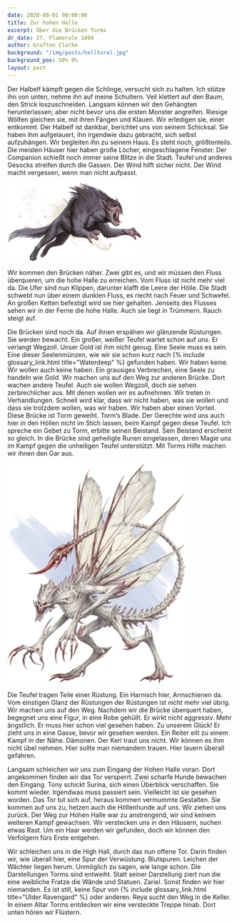 ```yaml
---
date: 2020-08-01 00:00:00
title: Zur hohen Halle
excerpt: Über die Brücken Torms
dr_date: 27. Flamerule 1494
author: Grafton Clarke
background: "/img/posts/hellturel.jpg"
background_pos: 50% 0%
layout: post
---
```


Der Halbelf kämpft gegen die Schlinge, versucht sich zu halten. Ich stütze ihn
von unten, nehme ihn auf meine Schultern. Veil klettert auf den Baum, den
Strick loszuschneiden. Langsam können wir den Gehängten herunterlassen, aber
nicht bevor uns die ersten Monster angreifen. Riesige Wölfen gleichen sie, mit
ihren Fängen und Klauen. Wir erledigen sie, einer entkommt. Der Halbelf ist
dankbar, berichtet uns von seinem Schicksal. Sie haben ihm aufgelauert, ihn
irgendwie dazu gebracht, sich selbst aufzuhängen. Wir begleiten ihn zu seinem
Haus. Es steht noch, größtenteils. Die meisten Häuser hier haben große Löcher,
eingeschlagene Fenster. Der Companion schießt noch immer seine Blitze in die
Stadt. Teufel und anderes Gesocks streifen durch die Gassen. Der Wind hilft
sicher nicht. Der Wind macht vergessen, wenn man nicht aufpasst.

![Barghest](/img/posts/barghest.png)

Wir kommen den Brücken näher. Zwei gibt es, und wir müssen den Fluss
überqueren, um die hohe Halle zu erreichen. Vom Fluss ist nicht mehr viel da.
Die Ufer sind nun Klippen, darunter klafft die Leere der Hölle. Die Stadt
schwebt nun über einem dunklen Fluss, es riecht nach Feuer und Schwefel. An
großen Ketten befestigt wird sie hier gehalten. Jenseits des Flusses sehen wir
in der Ferne die hohe Halle. Auch sie liegt in Trümmern. Rauch steigt auf.

Die Brücken sind noch da. Auf ihnen erspähen wir glänzende Rüstungen. Sie
werden bewacht. Ein großer, weißer Teufel wartet schon auf uns. Er verlangt
Wegzoll. Unser Gold ist ihm nicht genug. Eine Seele muss es sein. Eine dieser
Seelenmünzen, wie wir sie schon kurz nach {% include glossary_link.html title="Waterdeep" %} gefunden haben. Wir haben
keine. Wir wollen auch keine haben. Ein grausiges Verbrechen, eine Seele zu
handeln wie Gold. Wir machen uns auf den Weg zur anderen Brücke. Dort wachen
andere Teufel. Auch sie wollen Wegzoll, doch sie sehen zerbrechlicher aus. Mit
denen wollen wir es aufnehmen. Wir treten in Verhandlungen. Schnell wird klar,
dass wir nicht haben, was sie wollen und dass sie trotzdem wollen, was wir
haben. Wir haben aber einen Vorteil. Diese Brücke ist Torm geweiht. Torm‘s
Blade. Der Gerechte wird uns auch hier in den Höllen nicht im Stich lassen,
beim Kampf gegen diese Teufel. Ich spreche ein Gebet zu Torm, erbitte seinen
Beistand. Sein Beistand erscheint so gleich. In die Brücke sind geheiligte
Runen eingelassen, deren Magie uns im Kampf gegen die unheiligen Teufel
unterstützt. Mit Torms Hilfe machen wir ihnen den Gar aus.

![Bone Devil](/img/posts/bonedevil.png)

Die Teufel tragen Teile einer Rüstung. Ein Harnisch hier, Armschienen da. Vom
einstigen Glanz der Rüstungen der Rüstungen ist nicht mehr viel übrig. Wir
machen uns auf den Weg. Nachdem wir die Brücke überquert haben, begegnet uns
eine Figur, in eine Robe gehüllt. Er wirkt nicht aggressiv. Mehr ängstlich. Er
muss hier schon viel gesehen haben. Zu unserem Glück! Er zieht uns in eine
Gasse, bevor wir gesehen werden. Ein Reiter eilt zu einem Kampf in der Nähe.
Dämonen. Der Kerl traut uns nicht. Wir können es ihm nicht übel nehmen. Hier
sollte man niemandem trauen. Hier lauern überall gefahren.

Langsam schleichen wir uns zum Eingang der Hohen Halle voran. Dort angekommen
finden wir das Tor versperrt. Zwei scharfe Hunde bewachen den Eingang. Tony
schickt Surina, sich einen Überblick verschaffen. Sie kommt wieder. Irgendwas
muss passiert sein. Vielleicht ist sie gesehen worden. Das Tor tut sich auf,
heraus kommen vermummte Gestalten. Sie kommen auf uns zu, hetzen auch die
Höllenhunde auf uns. Wir ziehen uns zurück. Der Weg zur Hohen Halle war zu
anstrengend, wir sind keinem weiteren Kampf gewachsen. Wir verstecken uns in
den Häusern, suchen etwas Rast. Um ein Haar werden wir gefunden, doch wir
können den Verfolgern fürs Erste entgehen.

Wir schleichen uns in die High Hall, durch das nun offene Tor. Darin finden
wir, wie überall hier, eine Spur der Verwüstung. Blutspuren. Leichen der
Wächter liegen herum. Unmöglich zu sagen, wie lange schon. Die Darstellungen
Torms sind entweiht. Statt seiner Darstellung ziert nun die eine weibliche
Fratze die Wände und Statuen. Zariel. Sonst finden wir hier niemanden. Es ist
still, keine Spur von {% include glossary_link.html title="Ulder Ravengard" %} oder anderen. Reya sucht den Weg in die
Keller. In einem Altar Torms entdecken wir eine versteckte Treppe hinab. Dort
unten hören wir Flüstern.
